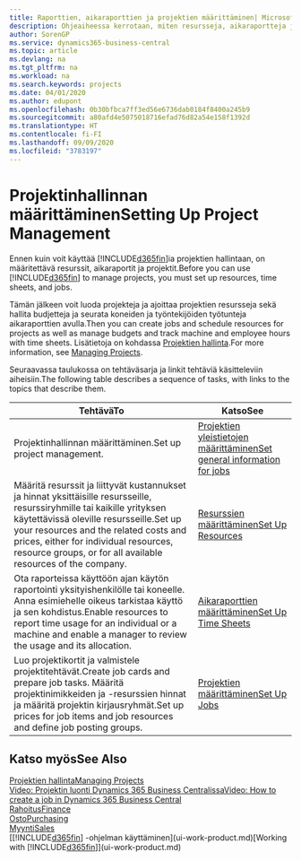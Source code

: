```yaml
---
title: Raporttien, aikaraporttien ja projektien määrittäminen| Microsoft Docs
description: Ohjeaiheessa kerrotaan, miten resursseja, aikaraportteja ja projektitöitä määritetään projektin hallintaa varten.
author: SorenGP
ms.service: dynamics365-business-central
ms.topic: article
ms.devlang: na
ms.tgt_pltfrm: na
ms.workload: na
ms.search.keywords: projects
ms.date: 04/01/2020
ms.author: edupont
ms.openlocfilehash: 0b30bfbca7ff3ed56e6736dab0184f8400a245b9
ms.sourcegitcommit: a80afd4e5075018716efad76d82a54e158f1392d
ms.translationtype: HT
ms.contentlocale: fi-FI
ms.lasthandoff: 09/09/2020
ms.locfileid: "3783197"
---
```

# <a name="setting-up-project-management"></a><span data-ttu-id="da98e-103">Projektinhallinnan määrittäminen</span><span class="sxs-lookup"><span data-stu-id="da98e-103">Setting Up Project Management</span></span>
<span data-ttu-id="da98e-104">Ennen kuin voit käyttää [!INCLUDE[d365fin](includes/d365fin_md.md)]ia projektien hallintaan, on määritettävä resurssit, aikaraportit ja projektit.</span><span class="sxs-lookup"><span data-stu-id="da98e-104">Before you can use [!INCLUDE[d365fin](includes/d365fin_md.md)] to manage projects, you must set up resources, time sheets, and jobs.</span></span>

<span data-ttu-id="da98e-105">Tämän jälkeen voit luoda projekteja ja ajoittaa projektien resursseja sekä hallita budjetteja ja seurata koneiden ja työntekijöiden työtunteja aikaraporttien avulla.</span><span class="sxs-lookup"><span data-stu-id="da98e-105">Then you can create jobs and schedule resources for projects as well as manage budgets and track machine and employee hours with time sheets.</span></span> <span data-ttu-id="da98e-106">Lisätietoja on kohdassa [Projektien hallinta](projects-manage-projects.md).</span><span class="sxs-lookup"><span data-stu-id="da98e-106">For more information, see [Managing Projects](projects-manage-projects.md).</span></span>  

<span data-ttu-id="da98e-107">Seuraavassa taulukossa on tehtäväsarja ja linkit tehtäviä käsitteleviin aiheisiin.</span><span class="sxs-lookup"><span data-stu-id="da98e-107">The following table describes a sequence of tasks, with links to the topics that describe them.</span></span>

| <span data-ttu-id="da98e-108">Tehtävä</span><span class="sxs-lookup"><span data-stu-id="da98e-108">To</span></span> | <span data-ttu-id="da98e-109">Katso</span><span class="sxs-lookup"><span data-stu-id="da98e-109">See</span></span> |
| --- | --- |
| <span data-ttu-id="da98e-110">Projektinhallinnan määrittäminen.</span><span class="sxs-lookup"><span data-stu-id="da98e-110">Set up project management.</span></span>|[<span data-ttu-id="da98e-111">Projektien yleistietojen määrittäminen</span><span class="sxs-lookup"><span data-stu-id="da98e-111">Set general information for jobs</span></span>](projects-how-setup-jobs.md#to-set-general-information-for-jobs)|
| <span data-ttu-id="da98e-112">Määritä resurssit ja liittyvät kustannukset ja hinnat yksittäisille resursseille, resurssiryhmille tai kaikille yrityksen käytettävissä oleville resursseille.</span><span class="sxs-lookup"><span data-stu-id="da98e-112">Set up your resources and the related costs and prices, either for individual resources, resource groups, or for all available resources of the company.</span></span> |[<span data-ttu-id="da98e-113">Resurssien määrittäminen</span><span class="sxs-lookup"><span data-stu-id="da98e-113">Set Up Resources</span></span>](projects-how-setup-resources.md) |
| <span data-ttu-id="da98e-114">Ota raporteissa käyttöön ajan käytön raportointi yksityishenkilölle tai koneelle. Anna esimiehelle oikeus tarkistaa käyttö ja sen kohdistus.</span><span class="sxs-lookup"><span data-stu-id="da98e-114">Enable resources to report time usage for an individual or a machine and enable a manager to review the usage and its allocation.</span></span> |[<span data-ttu-id="da98e-115">Aikaraporttien määrittäminen</span><span class="sxs-lookup"><span data-stu-id="da98e-115">Set Up Time Sheets</span></span>](projects-how-setup-time-sheets.md) |
| <span data-ttu-id="da98e-116">Luo projektikortit ja valmistele projektitehtävät.</span><span class="sxs-lookup"><span data-stu-id="da98e-116">Create job cards and prepare job tasks.</span></span> <span data-ttu-id="da98e-117">Määritä projektinimikkeiden ja -resurssien hinnat ja määritä projektin kirjausryhmät.</span><span class="sxs-lookup"><span data-stu-id="da98e-117">Set up prices for job items and job resources and define job posting groups.</span></span> |[<span data-ttu-id="da98e-118">Projektien määrittäminen</span><span class="sxs-lookup"><span data-stu-id="da98e-118">Set Up Jobs</span></span>](projects-how-setup-jobs.md) |

## <a name="see-also"></a><span data-ttu-id="da98e-119">Katso myös</span><span class="sxs-lookup"><span data-stu-id="da98e-119">See Also</span></span>

[<span data-ttu-id="da98e-120">Projektien hallinta</span><span class="sxs-lookup"><span data-stu-id="da98e-120">Managing Projects</span></span>](projects-manage-projects.md)  
[<span data-ttu-id="da98e-121">Video: Projektin luonti Dynamics 365 Business Centralissa</span><span class="sxs-lookup"><span data-stu-id="da98e-121">Video: How to create a job in Dynamics 365 Business Central</span></span>](https://www.youtube.com/watch?v=VqaPWr7BWmw)  
[<span data-ttu-id="da98e-122">Rahoitus</span><span class="sxs-lookup"><span data-stu-id="da98e-122">Finance</span></span>](finance.md)  
[<span data-ttu-id="da98e-123">Osto</span><span class="sxs-lookup"><span data-stu-id="da98e-123">Purchasing</span></span>](purchasing-manage-purchasing.md)  
[<span data-ttu-id="da98e-124">Myynti</span><span class="sxs-lookup"><span data-stu-id="da98e-124">Sales</span></span>](sales-manage-sales.md)  
<span data-ttu-id="da98e-125">[[!INCLUDE[d365fin](includes/d365fin_md.md)] -ohjelman käyttäminen](ui-work-product.md)</span><span class="sxs-lookup"><span data-stu-id="da98e-125">[Working with [!INCLUDE[d365fin](includes/d365fin_md.md)]](ui-work-product.md)</span></span>  
